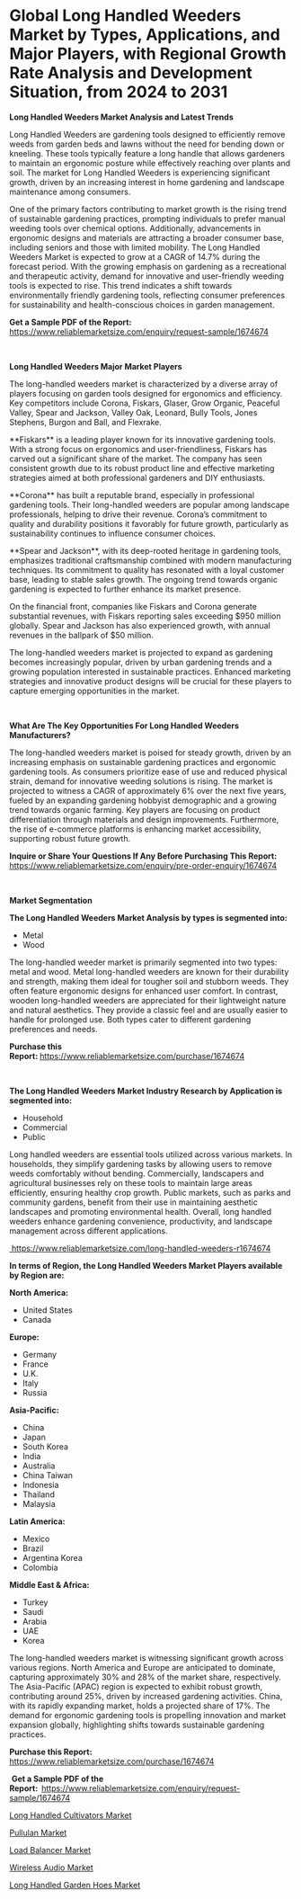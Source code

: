 <p><h1>Global Long Handled Weeders Market by Types, Applications, and Major Players, with Regional Growth Rate Analysis and Development Situation, from 2024 to 2031</h1></p><p><strong>Long Handled Weeders Market Analysis and Latest Trends</strong></p>
<p><p>Long Handled Weeders are gardening tools designed to efficiently remove weeds from garden beds and lawns without the need for bending down or kneeling. These tools typically feature a long handle that allows gardeners to maintain an ergonomic posture while effectively reaching over plants and soil. The market for Long Handled Weeders is experiencing significant growth, driven by an increasing interest in home gardening and landscape maintenance among consumers.</p><p>One of the primary factors contributing to market growth is the rising trend of sustainable gardening practices, prompting individuals to prefer manual weeding tools over chemical options. Additionally, advancements in ergonomic designs and materials are attracting a broader consumer base, including seniors and those with limited mobility. The Long Handled Weeders Market is expected to grow at a CAGR of 14.7% during the forecast period. With the growing emphasis on gardening as a recreational and therapeutic activity, demand for innovative and user-friendly weeding tools is expected to rise. This trend indicates a shift towards environmentally friendly gardening tools, reflecting consumer preferences for sustainability and health-conscious choices in garden management.</p></p>
<p><strong>Get a Sample PDF of the Report:&nbsp;</strong> <a href="https://www.reliablemarketsize.com/enquiry/request-sample/1674674?utm_campaign=1105&utm_medium=2&utm_source=Github&utm_content=ia&utm_term=10102024&utm_id=long-handled-weeders">https://www.reliablemarketsize.com/enquiry/request-sample/1674674</a></p>
<p>&nbsp;</p>
<p><strong>Long Handled Weeders Major Market Players</strong></p>
<p><p>The long-handled weeders market is characterized by a diverse array of players focusing on garden tools designed for ergonomics and efficiency. Key competitors include Corona, Fiskars, Glaser, Grow Organic, Peaceful Valley, Spear and Jackson, Valley Oak, Leonard, Bully Tools, Jones Stephens, Burgon and Ball, and Flexrake.</p><p>**Fiskars** is a leading player known for its innovative gardening tools. With a strong focus on ergonomics and user-friendliness, Fiskars has carved out a significant share of the market. The company has seen consistent growth due to its robust product line and effective marketing strategies aimed at both professional gardeners and DIY enthusiasts.</p><p>**Corona** has built a reputable brand, especially in professional gardening tools. Their long-handled weeders are popular among landscape professionals, helping to drive their revenue. Corona’s commitment to quality and durability positions it favorably for future growth, particularly as sustainability continues to influence consumer choices.</p><p>**Spear and Jackson**, with its deep-rooted heritage in gardening tools, emphasizes traditional craftsmanship combined with modern manufacturing techniques. Its commitment to quality has resonated with a loyal customer base, leading to stable sales growth. The ongoing trend towards organic gardening is expected to further enhance its market presence.</p><p>On the financial front, companies like Fiskars and Corona generate substantial revenues, with Fiskars reporting sales exceeding $950 million globally. Spear and Jackson has also experienced growth, with annual revenues in the ballpark of $50 million.</p><p>The long-handled weeders market is projected to expand as gardening becomes increasingly popular, driven by urban gardening trends and a growing population interested in sustainable practices. Enhanced marketing strategies and innovative product designs will be crucial for these players to capture emerging opportunities in the market.</p></p>
<p>&nbsp;</p>
<p><strong>What Are The Key Opportunities For Long Handled Weeders Manufacturers?</strong></p>
<p><p>The long-handled weeders market is poised for steady growth, driven by an increasing emphasis on sustainable gardening practices and ergonomic gardening tools. As consumers prioritize ease of use and reduced physical strain, demand for innovative weeding solutions is rising. The market is projected to witness a CAGR of approximately 6% over the next five years, fueled by an expanding gardening hobbyist demographic and a growing trend towards organic farming. Key players are focusing on product differentiation through materials and design improvements. Furthermore, the rise of e-commerce platforms is enhancing market accessibility, supporting robust future growth.</p></p>
<p><strong>Inquire or Share Your Questions If Any Before Purchasing This Report:</strong> <a href="https://www.reliablemarketsize.com/enquiry/pre-order-enquiry/1674674?utm_campaign=1105&utm_medium=2&utm_source=Github&utm_content=ia&utm_term=10102024&utm_id=long-handled-weeders">https://www.reliablemarketsize.com/enquiry/pre-order-enquiry/1674674</a></p>
<p>&nbsp;</p>
<p><strong>Market Segmentation</strong></p>
<p><strong>The Long Handled Weeders Market Analysis by types is segmented into:</strong></p>
<p><ul><li>Metal</li><li>Wood</li></ul></p>
<p><p>The long-handled weeder market is primarily segmented into two types: metal and wood. Metal long-handled weeders are known for their durability and strength, making them ideal for tougher soil and stubborn weeds. They often feature ergonomic designs for enhanced user comfort. In contrast, wooden long-handled weeders are appreciated for their lightweight nature and natural aesthetics. They provide a classic feel and are usually easier to handle for prolonged use. Both types cater to different gardening preferences and needs.</p></p>
<p><strong>Purchase this Report:&nbsp;</strong><a href="https://www.reliablemarketsize.com/purchase/1674674?utm_campaign=1105&utm_medium=2&utm_source=Github&utm_content=ia&utm_term=10102024&utm_id=long-handled-weeders">https://www.reliablemarketsize.com/purchase/1674674</a></p>
<p>&nbsp;</p>
<p><strong>The Long Handled Weeders Market Industry Research by Application is segmented into:</strong></p>
<p><ul><li>Household</li><li>Commercial</li><li>Public</li></ul></p>
<p><p>Long handled weeders are essential tools utilized across various markets. In households, they simplify gardening tasks by allowing users to remove weeds comfortably without bending. Commercially, landscapers and agricultural businesses rely on these tools to maintain large areas efficiently, ensuring healthy crop growth. Public markets, such as parks and community gardens, benefit from their use in maintaining aesthetic landscapes and promoting environmental health. Overall, long handled weeders enhance gardening convenience, productivity, and landscape management across different applications.</p></p>
<p><a href="https://www.reliablemarketsize.com/long-handled-weeders-r1674674?utm_campaign=1105&utm_medium=2&utm_source=Github&utm_content=ia&utm_term=10102024&utm_id=long-handled-weeders">&nbsp;https://www.reliablemarketsize.com/long-handled-weeders-r1674674</a></p>
<p><strong>In terms of Region, the Long Handled Weeders Market Players available by Region are:</strong></p>
<p>
    <p> <strong> North America: </strong>
        <ul>
            <li>United States</li>
            <li>Canada</li>
        </ul>
        </p> 
    <p> <strong> Europe: </strong>
        <ul>
            <li>Germany</li>
            <li>France</li>
            <li>U.K.</li>
            <li>Italy</li>
            <li>Russia</li>
        </ul>
        </p> 
    <p> <strong> Asia-Pacific: </strong>
        <ul>
            <li>China</li>
            <li>Japan</li>
            <li>South Korea</li>
            <li>India</li>
            <li>Australia</li>
            <li>China Taiwan</li>
            <li>Indonesia</li>
            <li>Thailand</li>
            <li>Malaysia</li>
        </ul>
        </p> 
    <p> <strong> Latin America: </strong>
        <ul>
            <li>Mexico</li>
            <li>Brazil</li>
            <li>Argentina Korea</li>
            <li>Colombia</li>
        </ul>
        </p> 
    <p> <strong> Middle East & Africa: </strong>
        <ul>
            <li>Turkey</li>
            <li>Saudi</li>
            <li>Arabia</li>
            <li>UAE</li>
            <li>Korea</li>
        </ul>
    </p>
    </p>
<p><p>The long-handled weeders market is witnessing significant growth across various regions. North America and Europe are anticipated to dominate, capturing approximately 30% and 28% of the market share, respectively. The Asia-Pacific (APAC) region is expected to exhibit robust growth, contributing around 25%, driven by increased gardening activities. China, with its rapidly expanding market, holds a projected share of 17%. The demand for ergonomic gardening tools is propelling innovation and market expansion globally, highlighting shifts towards sustainable gardening practices.</p></p>
<p><strong>Purchase this Report: </strong><a href="https://www.reliablemarketsize.com/purchase/1674674?utm_campaign=1105&utm_medium=2&utm_source=Github&utm_content=ia&utm_term=10102024&utm_id=long-handled-weeders">https://www.reliablemarketsize.com/purchase/1674674</a></p>
<p>&nbsp;<strong>Get a Sample PDF of the Report:&nbsp;&nbsp;</strong><a href="https://www.reliablemarketsize.com/enquiry/request-sample/1674674?utm_campaign=1105&utm_medium=2&utm_source=Github&utm_content=ia&utm_term=10102024&utm_id=long-handled-weeders">https://www.reliablemarketsize.com/enquiry/request-sample/1674674</a></p>
<p><strong></strong></p>
<p><p><a href="https://github.com/ellenqyqdyches/Market-Research-Report-List-1/blob/main/long-handled-cultivators-market.md?utm_campaign=1105&utm_medium=2&utm_source=Github&utm_content=ia&utm_term=10102024&utm_id=long-handled-weeders">Long Handled Cultivators Market</a></p><p><a href="https://www.linkedin.com/pulse/evaluating-global-pullulan-market-trends-growth-opportunities-region-991xe?utm_campaign=1105&utm_medium=2&utm_source=Github&utm_content=ia&utm_term=10102024&utm_id=long-handled-weeders">Pullulan Market</a></p><p><a href="https://www.linkedin.com/pulse/load-balancer-industry-analysis-report-its-market-size-7e2rc?utm_campaign=1105&utm_medium=2&utm_source=Github&utm_content=ia&utm_term=10102024&utm_id=long-handled-weeders">Load Balancer Market</a></p><p><a href="https://www.linkedin.com/pulse/wireless-audio-market-size-growth-trends-statistics-forecasts-zxjhe?utm_campaign=1105&utm_medium=2&utm_source=Github&utm_content=ia&utm_term=10102024&utm_id=long-handled-weeders">Wireless Audio Market</a></p><p><a href="https://github.com/cleora2ime/Market-Research-Report-List-1/blob/main/long-handled-garden-hoes-market.md?utm_campaign=1105&utm_medium=2&utm_source=Github&utm_content=ia&utm_term=10102024&utm_id=long-handled-weeders">Long Handled Garden Hoes Market</a></p></p>